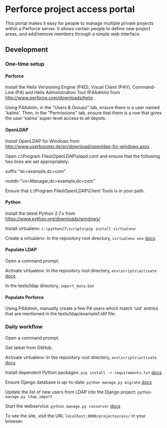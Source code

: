 # Perforce project access portal

This portal makes it easy for people to manage multiple private projects within a Perforce server.
It allows certain people to define new project areas, and add/remove members through a simple web interface.

## Development

### One-time setup

#### Perforce

Install the Helix Versioning Engine (P4D), Visual Client (P4V), Command-Line (P4) and Helix Administration Tool (P4Admin) from http://www.perforce.com/downloads/helix .

Using P4Admin, in the "Users & Groups" tab, ensure there is a user named 'kalms'. Then, in the "Permissions" tab, ensure that there is a row that gives the user 'kalms' super-level access to all depots.

#### OpenLDAP

Install OpenLDAP for Windows from http://www.userbooster.de/en/download/openldap-for-windows.aspx .

Open c:\Program Files\OpenLDAP\slapd.conf and ensure that the following two lines are set appropriately:

suffix		"dc=example,dc=com"

rootdn		"cn=Manager,dc=example,dc=com"

Ensure that c:\Program Files\OpenLDAP\Client Tools is in your path.

#### Python

Install the latest Python 2.7.x from https://www.python.org/downloads/windows/

Install virtualenv: `c:\python27\scripts\pip install virtualenv`

Create a virtualenv: In the repository root directory, `virtualenv env` [docs](https://virtualenv.pypa.io/en/latest/userguide.html)

#### Populate LDAP

Open a command prompt.

Activate virtualenv: In the repository root directory, `env\scripts\activate` [docs](https://virtualenv.pypa.io/en/latest/userguide.html)

In the tests/ldap directory, `import_data.bat`

#### Populate Perforce

Using P4Admin, manually create a few P4 users which match 'uid' entries that are mentioned in the tests/ldap/example1.ldif file.

### Daily workflow

Open a command prompt.

Get latest from GitHub.

Activate virtualenv: In the repository root directory, `env\scripts\activate` [docs](https://virtualenv.pypa.io/en/latest/userguide.html)

Install dependent Python packages: `pip install -r requirements.txt` [docs](https://pip.pypa.io/en/latest/user_guide.html#requirements-files)

Ensure Django database is up-to-date: `python manage.py migrate` [docs](https://docs.djangoproject.com/en/1.8/topics/migrations/)

Update the list of new users from LDAP into the Django project: `python manage.py ldap_import`

Start the webservice: `python manage.py runserver` [docs](https://docs.djangoproject.com/en/1.8/ref/django-admin/)

To see the site, visit the URL `localhost:8000/projectaccess/` in your browser.
